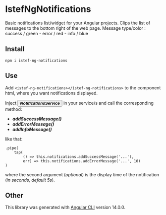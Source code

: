 # IstefNgNotifications

Basic notifications list/widget for your Angular projects. 
Clips the list of messages to the bottom right of the web page.
Message type/color :   success / green  -  error / red  -  info / blue

## Install

`
npm i istef-ng-notifications
`

## Use

Add `<istef-ng-notifications></istef-ng-notifications>` to the component html, where you want notifications displayed.

Inject <button><b><i>NotificationsService</i></b></button>  in your service/s and call the corresponding method:
* <b><i>addSuccessMessage()</i></b>
* <b><i>addErrorMessage()</i></b>
* <b><i>addInfoMessage()</i></b>

like that: 
```
.pipe(
    tap(  
        () => this.notifications.addSuccessMessage('...'),
        err) => this.notifications.addErrorMessage('...', 10)
)
```
where the second argument (<i>optional</i>) is the display time of the notification (<i>in seconds, default 5s</i>).

## Other

This library was generated with [Angular CLI](https://github.com/angular/angular-cli) version 14.0.0.
